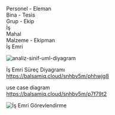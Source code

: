 
Personel  - Eleman  
Bina  - Tesis  
Grup  - Ekip  
İş  
Mahal  
Malzeme - Ekipman   
İş Emri   

![analiz-sinif-uml-diyagram](https://user-images.githubusercontent.com/106742454/171626789-6f2ed285-f627-4da8-8c05-8c7bedeeaae0.png)


İş Emri Süreç Diyagramı  
https://balsamiq.cloud/snhbv5m/phhwjg8


use case diagram  
https://balsamiq.cloud/snhbv5m/p7f79t2






![İş Emri Görevlendirme](https://user-images.githubusercontent.com/106742454/171643662-6bd3cb08-d4fd-4bc3-8511-5f73d68a137c.png)
